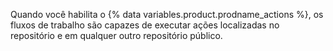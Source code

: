 Quando você habilita o {% data variables.product.prodname_actions %}, os fluxos de trabalho são capazes de executar ações localizadas no repositório e em qualquer outro repositório público.